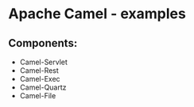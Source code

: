 # Apache Camel - examples
## Components:
- Camel-Servlet
- Camel-Rest
- Camel-Exec
- Camel-Quartz
- Camel-File